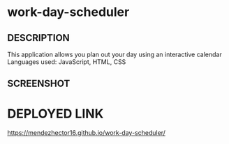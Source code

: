 # work-day-scheduler

## DESCRIPTION
This application allows you plan out your day using an interactive calendar
Languages used: JavaScript, HTML, CSS

## SCREENSHOT

# DEPLOYED LINK
https://mendezhector16.github.io/work-day-scheduler/
